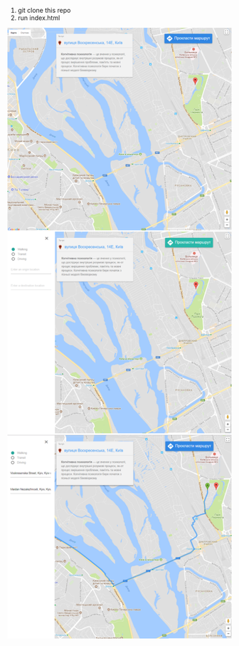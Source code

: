 1. git clone this repo
2. run index.html


![ScreenShot](https://github.com/Bartimeys/myLocation/blob/master/img/Screenshot_1.png)
![ScreenShot](https://github.com/Bartimeys/myLocation/blob/master/img/Screenshot_2.png)
![ScreenShot](https://github.com/Bartimeys/myLocation/blob/master/img/Screenshot_3.png)


